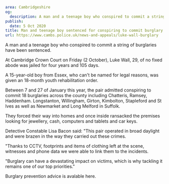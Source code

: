 ```yaml
area: Cambridgeshire
og:
  description: A man and a teenage boy who conspired to commit a string of burglaries have been sentenced.
publish:
  date: 5 Oct 2020
title: Man and teenage boy sentenced for conspiring to commit burglary
url: https://www.cambs.police.uk/news-and-appeals/luke-wall-burglary
```

A man and a teenage boy who conspired to commit a string of burglaries have been sentenced.

At Cambridge Crown Court on Friday (2 October), Luke Wall, 29, of no fixed abode was jailed for four years and 105 days.

A 15-year-old boy from Essex, who can't be named for legal reasons, was given an 18-month youth rehabilitation order.

Between 7 and 27 of January this year, the pair admitted conspiring to commit 18 burglaries across the county including Chatteris, Ramsey, Haddenham. Longstanton, Willingham, Girton, Kimbolton, Stapleford and St Ives as well as Newmarket and Long Melford in Suffolk.

They forced their way into homes and once inside ransacked the premises looking for jewellery, cash, computers and tablets and car keys.

Detective Constable Lisa Bacon said: "This pair operated in broad daylight and were brazen in the way they carried out these crimes.

"Thanks to CCTV, footprints and items of clothing left at the scene, witnesses and phone data we were able to link them to the incidents.

"Burglary can have a devastating impact on victims, which is why tackling it remains one of our top priorities."

Burglary prevention advice is avalable here.
